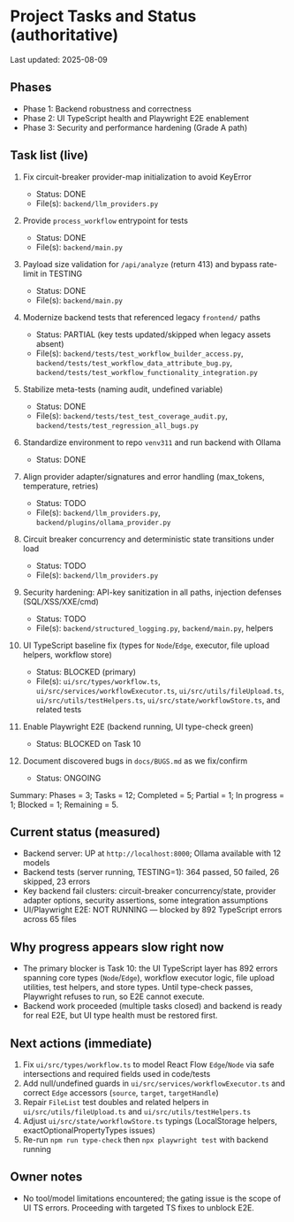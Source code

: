 # Project Tasks and Status (authoritative)

Last updated: 2025-08-09

## Phases
- Phase 1: Backend robustness and correctness
- Phase 2: UI TypeScript health and Playwright E2E enablement
- Phase 3: Security and performance hardening (Grade A path)

## Task list (live)
1. Fix circuit-breaker provider-map initialization to avoid KeyError
   - Status: DONE
   - File(s): `backend/llm_providers.py`

2. Provide `process_workflow` entrypoint for tests
   - Status: DONE
   - File(s): `backend/main.py`

3. Payload size validation for `/api/analyze` (return 413) and bypass rate-limit in TESTING
   - Status: DONE
   - File(s): `backend/main.py`

4. Modernize backend tests that referenced legacy `frontend/` paths
   - Status: PARTIAL (key tests updated/skipped when legacy assets absent)
   - File(s): `backend/tests/test_workflow_builder_access.py`, `backend/tests/test_workflow_data_attribute_bug.py`, `backend/tests/test_workflow_functionality_integration.py`

5. Stabilize meta-tests (naming audit, undefined variable)
   - Status: DONE
   - File(s): `backend/tests/test_test_coverage_audit.py`, `backend/tests/test_regression_all_bugs.py`

6. Standardize environment to repo `venv311` and run backend with Ollama
   - Status: DONE

7. Align provider adapter/signatures and error handling (max_tokens, temperature, retries)
   - Status: TODO
   - File(s): `backend/llm_providers.py`, `backend/plugins/ollama_provider.py`

8. Circuit breaker concurrency and deterministic state transitions under load
   - Status: TODO
   - File(s): `backend/llm_providers.py`

9. Security hardening: API-key sanitization in all paths, injection defenses (SQL/XSS/XXE/cmd)
   - Status: TODO
   - File(s): `backend/structured_logging.py`, `backend/main.py`, helpers

10. UI TypeScript baseline fix (types for `Node`/`Edge`, executor, file upload helpers, workflow store)
    - Status: BLOCKED (primary)
    - File(s): `ui/src/types/workflow.ts`, `ui/src/services/workflowExecutor.ts`, `ui/src/utils/fileUpload.ts`, `ui/src/utils/testHelpers.ts`, `ui/src/state/workflowStore.ts`, and related tests

11. Enable Playwright E2E (backend running, UI type-check green)
    - Status: BLOCKED on Task 10

12. Document discovered bugs in `docs/BUGS.md` as we fix/confirm
    - Status: ONGOING

Summary: Phases = 3; Tasks = 12; Completed = 5; Partial = 1; In progress = 1; Blocked = 1; Remaining = 5.

## Current status (measured)
- Backend server: UP at `http://localhost:8000`; Ollama available with 12 models
- Backend tests (server running, TESTING=1): 364 passed, 50 failed, 26 skipped, 23 errors
- Key backend fail clusters: circuit-breaker concurrency/state, provider adapter options, security assertions, some integration assumptions
- UI/Playwright E2E: NOT RUNNING — blocked by 892 TypeScript errors across 65 files

## Why progress appears slow right now
- The primary blocker is Task 10: the UI TypeScript layer has 892 errors spanning core types (`Node`/`Edge`), workflow executor logic, file upload utilities, test helpers, and store types. Until type-check passes, Playwright refuses to run, so E2E cannot execute.
- Backend work proceeded (multiple tasks closed) and backend is ready for real E2E, but UI type health must be restored first.

## Next actions (immediate)
1) Fix `ui/src/types/workflow.ts` to model React Flow `Edge`/`Node` via safe intersections and required fields used in code/tests
2) Add null/undefined guards in `ui/src/services/workflowExecutor.ts` and correct `Edge` accessors (`source`, `target`, `targetHandle`)
3) Repair `FileList` test doubles and related helpers in `ui/src/utils/fileUpload.ts` and `ui/src/utils/testHelpers.ts`
4) Adjust `ui/src/state/workflowStore.ts` typings (LocalStorage helpers, exactOptionalPropertyTypes issues)
5) Re-run `npm run type-check` then `npx playwright test` with backend running

## Owner notes
- No tool/model limitations encountered; the gating issue is the scope of UI TS errors. Proceeding with targeted TS fixes to unblock E2E.


